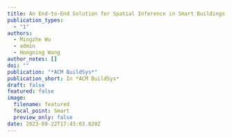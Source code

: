 ```yaml
---
title: An End-to-End Solution for Spatial Inference in Smart Buildings
publication_types:
  - "1"
authors:
  - Mingzhe Wu
  - admin
  - Hongning Wang
author_notes: []
doi: ""
publication: "*ACM BuildSys*"
publication_short: In *ACM BuildSys*
draft: false
featured: false
image:
  filename: featured
  focal_point: Smart
  preview_only: false
date: 2023-09-22T17:43:03.020Z
---
```

